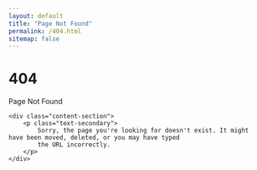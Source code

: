 ```yaml
---
layout: default
title: "Page Not Found"
permalink: /404.html
sitemap: false
---
```


<div class="content-section">
    <div class="page-header">
        <h1 class="page-title">404</h1>
        <p class="page-subtitle">Page Not Found</p>
    </div>

    <div class="content-section">
        <p class="text-secondary">
            Sorry, the page you're looking for doesn't exist. It might have been moved, deleted, or you may have typed
            the URL incorrectly.
        </p>
    </div>
</div>
